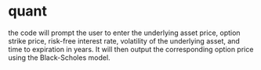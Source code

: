 # quant

the code will prompt the user to enter the underlying asset price, option strike price, risk-free interest rate, volatility of the underlying asset, and time to expiration in years. It will then output the corresponding option price using the Black-Scholes model.
